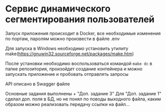 # Сервис динамического сегментирования пользователей

Запуск приложения происходит в Docker, все необходимые изменения по портам, паролям можно произвести в файле .env

Для запуска в Windows необходимо установить утилиту make(https://gnuwin32.sourceforge.net/packages/make.htm)

После установки необходимо воспользоваться командой `make dc` в папке репозитория, произойдет создание контейнера и можно запускать приложение и пробовать отправлять запросы

API описано в Swagger файле

Основные задания выполнены + "Доп. задание 3"
Для "Доп. задание 1" сделал доп. поля в БД, но не понял по поводы выходного файла, каким образом можно реализовать передачу ссылки на файл...
